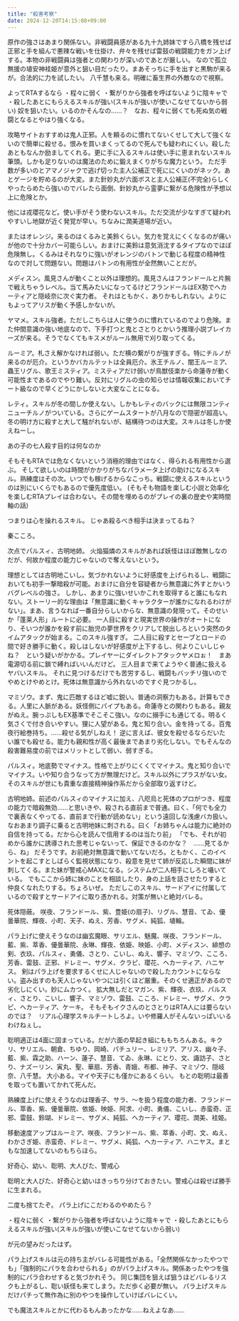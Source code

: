 ```yaml
---
title: "殺害考察"
date: 2024-12-20T14:15:08+09:00
---
```

原作の強さはあまり関係ない。非戦闘員感がある九十九姉妹ですら八橋を残せば正邪と手を組んで悪辣な戦いを仕掛け、弁々を残せば雷鼓の戦闘能力をガン上げする。本物の非戦闘員は強者との関わりが深いのであとが厳しい。
なので孤立無援の埴安神袿姫が意外と狙い目だったり。まあそっちに手を出すと黒駒が来るが。合法的に力を試したい。
八千慧も来る。明確に畜生界の外敵なので視察。

よってRTAするなら
・程々に弱く
・繋がりから強者を呼ばないように陰キャで
・殺したあとにもらえるスキルが強い(スキルが強いが使いこなせてないから弱い)
奴を狙いたい。いるのかそんなの……？　なお、程々に弱くても死ぬ気の戦闘となるとやはり強くなる。

攻略サイトおすすめは鬼人正邪。人を頼るのに慣れてないくせして大して強くないので簡単に殺せる。恨みを買いまくってるので死んでも疑われにくい。殺したあともなんか励ましてくれる。更に手に入るスキルは使い手に恵まれないスキル筆頭。しかも足りないのは魔法のために鍛えまくりがちな魔力という。
ただ手数が多いのとアマノジャクで逃げ切った主人公補正で死ににくいのがネック。あとゲージを貯めるのが大変。また針妙丸が六面ボスと主人公補正(不完全)らしくやったらめたら強いのでバレたら面倒、針妙丸から霊夢に繋がる危険性が予想以上に危険とか。

他には戎瓔花など。使い手がそう使わないスキル。ただ交流が少なすぎて疑われやすいし地獄が近く発覚が早い。ちなみに潤美道場が近い。

またはオレンジ。来るのはくるみと美鈴くらい。気力を覚えにくくなるのが痛いが他ので十分カバー可能らしい。おまけに美鈴は意気消沈するタイプなのでほぼ危険無し。くるみはそれなりに強いがオレンジのバトンで動じる程度の精神性なので対して問題ない。問題はバトンの有用性が全然無いことだが。

メディスン。風見さんが動くこと以外は理想的。風見さんはフランドールと片腕で戦えちゃうレベル。当て馬みたいになってるけどフランドールはEX勢でヘカーティアと隠岐奈に次ぐ実力者。
それはともかく、ありかもしれない。よりにもよってアリスが動く予感しかないが。

ヤマメ。スキル強者。ただしこちらは人に使うのに慣れているのでより危険。また仲間意識の強い地底なので、下手打つと鬼とさとりとかいう推理小説ブレイカーズが来る。そうでなくてもキスメがルール無用で刈り取ってくる。

ルーミア。札さえ解かなければ弱い。ただ横の繋がりが強すぎる。特にチルノが来るのが厄介。というかバカルテットは全員厄介。氷王チルノ、闇王ルーミア、蟲王リグル、歌王ミスティア。ミスティアだけ弱いが鳥獣伎楽から命蓮寺が動く可能性まであるのでやり難い。反対にリグルの虫の知らせは情報収集においてチート級なので早くどうにかしないと大変なことになる。

レティ。スキルが冬の間しか使えない。しかもレティのバックには無限コンティニューチルノがついている。さらにゲームスタートが八月なので隠密が超高い。冬の明け方に殺すと大して騒がれないが、結構待つのは大変。スキルは冬しか使えねーし。

あの子の七人殺す目的は何なのか


そもそもRTAでは危なくないという消極的理由ではなく、得られる有用性から選ぶ。
そして欲しいのは時間がかかりがちなパラメータ上げの助けになるスキル。熟練度はその次。いつでも稼げるからなこっち。戦闘に使えるスキルというのは別にいくらでもあるので優先度低い。
(そもそも物語を楽しむ小説と効率化を楽しむRTAプレイは合わない。その間を埋めるのがプレイの裏の歴史や実時間軸の話)

つまりは心を操れるスキル。
じゃあ殺るべき相手は決まってるね？

秦こころ。

次点でパルスィ、古明地姉。
火焔猫燐のスキルがあれば妖怪はほぼ敵無しなのだが、何故か程度の能力じゃないので奪えないという。

理想としては古明地こいし。気づかれないように好感度を上げられるし、戦闘においても初手一撃暗殺が可能。おまけに自分を容疑者から無意識に外すとかいうバグレベルの強さ。
しかし、あまりに強いせいかこれを取得すると誰にもなれない。ストーリー的な理由は「無意識に動くキャラクターが誰かになれるわけがない」。まあ、言うなれば一番自分らしいからな、無意識の発現って。そのせいか「蓬莱人形」ルートに必要。
一人目に殺すと現実世界の操作がオートになり、そいつが誰かを殺す前に胎児の夢世界をクリアして脱出しろという突然のタイムアタックが始まる。このスキル強すぎ。
二人目に殺すとセーブとロードの間で好き勝手に動く。殺しはしないが好感度が上下するし、何よりこいしじゃね？　という疑いがかかる。プレイヤーにダイレクトアタックヤメロぉ！　まあ電源切る前に鎖で縛ればいいんだけど。
三人目まで来てようやく普通に扱えるヤバいスキル。
それに見つけるだけでも苦労するし、戦闘もバッチリ強いのでやめとけやめとけ。死体は無意識から外れないのですぐ見つかるし。

マミゾウ。まず、鬼に匹敵するほど嘘に鋭い。普通の洞察力もある。計算もできる。人里に人脈がある。妖怪側にパイプもある。命蓮寺との関わりもある。親友がぬえ。腕っぷしもEX基準でそこそこ強い。なのに搦手にも通じてる。明るく気さくで付き合いやすい。狸に人望がある。鬼と知り合い。金を持ってる。百鬼夜行絵巻持ち。……殺せる気がしねえ！
逆に言えば、彼女を殺せるならだいたい誰でも殺せる。能力も親和性が高く最後まであまり劣化しない。でもそんなの殺害難易度の前ではメリットとして弱い、弱すぎる。

パルスィ。地底勢でマイナス。性格で上がりにくくてマイナス。鬼と知り合いでマイナス。いや知り合うなって方が無理だけど。スキル以外にプラスがない女。そのスキルが世にも貴重な直接精神操作系だから全部取り返すけど。

古明地姉。前述のパルスィのマイナスに加え、八咫烏と死体のプロがつき、程度の能力で暗殺無効……と思いきや、殺される直前まで普通。曰く、「何でも全力で裏表なくやってる、直前まで行動が読めない」という遠回しな浅慮バカ扱い。
なおあまり調子に乗ると古明地妹に刺される。曰く「お姉ちゃんは能力に絶対の自信を持ってる。だから心を読んで信用するのは当たり前」
「でも、それが初めから誰かに誘導された思考じゃないって、保証できるのかな？　……見てるから、ね」
だそうです。お前絶対無意識で動いてないだろ。ともかく、このイベントを起こすとしばらく監視状態になり、殺意を見せて姉が反応した瞬間に妹が刺してくる。また妹が警戒心MAXになる。システムが二人相手にしろと囁いている。
でもここから姉に妹のことを相談したり、身の上話を話させたりすると仲良くなれたりする。ちょろいぜ。
ただしこのスキル、サードアイに付属しているので殺すとサードアイに取り憑かれる。対策が無いと絶対バレる。

死体隠蔽。
咲夜、フランドール、紫、豊姫(の扇子)、リグル、慧音、てゐ、優曇華院、輝夜、小町、天子、ぬえ、芳香、サグメ、純狐、埴輪。

パラ上げに使えそうなのは幽玄魔眼、サリエル、魅魔、咲夜、フランドール、藍、紫、萃香、優曇華院、永琳、輝夜、依姫、映姫、小町、メディスン、緋想の剣、衣玖、パルスィ、勇儀、さとり、こいし、ぬえ、響子、マミゾウ、こころ、芳香、雷鼓、正邪、ドレミー、サグメ、クラピ、瓔花、ヘカーティア、ハニヤス。
剣はパラ上げを要求するくせに人じゃないので殺したカウントにならない。盗み出すのも天人じゃないやつには引くほど厳重。そのくせ適正があるので劣化しにくい。妙にムカつく。
拡大無しだとマガン、紫、輝夜、衣玖、パルスィ、さとり、こいし、響子、マミゾウ、雷鼓、こころ、ドレミー、サグメ、クラピ、ヘカーティア、ケーキ。
そもそもイクさんのとさとりはRTA人には要らないのでは？　リアル心理学スキルチートしろよ。いや修羅人がそんないっぱいいるわけねぇし。



聡明適正は4面に固まっている。だが六面の早起き組にももちろんある。キクリ、サリエル、朝倉、ちゆり、岡崎、パチュリー、レミリア、アリス、幽々子、藍、紫、霖之助、ハーン、蓮子、慧音、てゐ、永琳、にとり、文、諏訪子、さとり、ナズーリン、寅丸、聖、華扇、芳香、青娥、布都、神子、マミゾウ、隠岐奈、八千慧。
大小ある。マイや天子にも僅かにあるくらい。
もとの聡明は最善を取っても置いてかれて死んだ。

熟練度上げに使えそうなのは理香子、サラ、〜を扱う程度の能力者、フランドール、萃香、紫、優曇華院、依姫、映姫、阿求、小町、勇儀、こいし、赤蛮奇、正邪、雷鼓、鈴瑚、ドレミー、サグメ、純狐、ヘカーティア、瓔花、潤美、袿姫。

移動速度アップはルーミア、咲夜、フランドール、紫、萃香、小町、文、ぬえ、わかさぎ姫、赤蛮奇、ドレミー、サグメ、純狐、ヘカーティア、ハニヤス。まともな加速してないのもちらほら。

好奇心、幼い、聡明、大人びた、警戒心

聡明と大人びた、好奇心と幼いはきっちり分けておきたい。警戒心は殺せば勝手に生まれる。


二度も捨てたぞ。
パラ上げにこだわるのやめたら？

・程々に弱く
・繋がりから強者を呼ばないように陰キャで
・殺したあとにもらえるスキルが強い(スキルが強いが使いこなせてないから弱い)

が元の望みだったはず。

パラ上げスキルは元の持ち主がバレる可能性がある。「全然関係なかったやつでも」「強制的にパラを合わせられる」のがパラ上げスキル。関係あったやつを強制的にパラ合わせすると気づかれそう。
同じ集団を狙えば狙うほどバレるリスクも上がるし、聡い妖怪も来てしまう。ただ歩く必要が無い。
パラ上げスキルだけパチって無作為に別のやつを操作していけばバレにくい。

でも魔法スキルとかに代わるもんあったかな……ねえよなあ……
